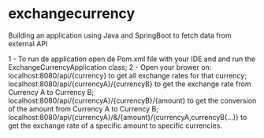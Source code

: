 # exchangecurrency
Building an application using Java and SpringBoot to fetch data from external API

1 - To run de application open de Pom.xml file with your IDE and and run the ExchangeCurrencyApplication class;
2 - Open your brower on:
localhost:8080/api/{currency} to get all exchange rates for that currency;
localhost:8080/api/{currencyA}/{currencyB} to get the exchange rate from Currency A to Currency B;
localhost:8080/api/{currencyA}/{currencyB}/{amount} to get the conversion of the amount from Currency A to Currency B;
localhost:8080/api/{currencyA}/&/{amount}/{currencyA,currencyB(...)} to get the exchange rate of a specific amount to specific currencies.
